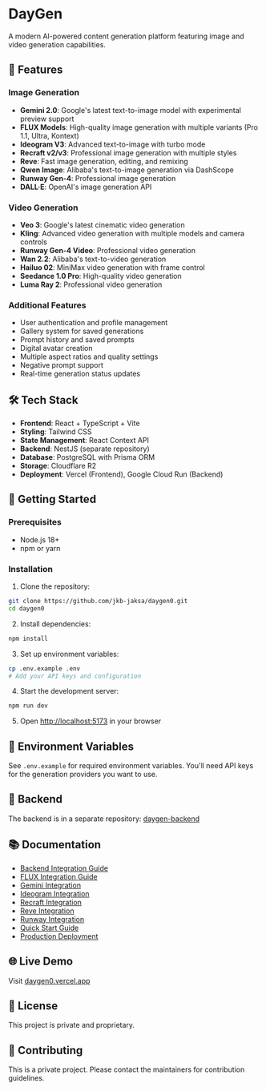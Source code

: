 # DayGen

A modern AI-powered content generation platform featuring image and video generation capabilities.

## 🚀 Features

### Image Generation
- **Gemini 2.0**: Google's latest text-to-image model with experimental preview support
- **FLUX Models**: High-quality image generation with multiple variants (Pro 1.1, Ultra, Kontext)
- **Ideogram V3**: Advanced text-to-image with turbo mode
- **Recraft v2/v3**: Professional image generation with multiple styles
- **Reve**: Fast image generation, editing, and remixing
- **Qwen Image**: Alibaba's text-to-image generation via DashScope
- **Runway Gen-4**: Professional image generation
- **DALL·E**: OpenAI's image generation API

### Video Generation
- **Veo 3**: Google's latest cinematic video generation
- **Kling**: Advanced video generation with multiple models and camera controls
- **Runway Gen-4 Video**: Professional video generation
- **Wan 2.2**: Alibaba's text-to-video generation
- **Hailuo 02**: MiniMax video generation with frame control
- **Seedance 1.0 Pro**: High-quality video generation
- **Luma Ray 2**: Professional video generation

### Additional Features
- User authentication and profile management
- Gallery system for saved generations
- Prompt history and saved prompts
- Digital avatar creation
- Multiple aspect ratios and quality settings
- Negative prompt support
- Real-time generation status updates

## 🛠️ Tech Stack

- **Frontend**: React + TypeScript + Vite
- **Styling**: Tailwind CSS
- **State Management**: React Context API
- **Backend**: NestJS (separate repository)
- **Database**: PostgreSQL with Prisma ORM
- **Storage**: Cloudflare R2
- **Deployment**: Vercel (Frontend), Google Cloud Run (Backend)

## 🚀 Getting Started

### Prerequisites
- Node.js 18+
- npm or yarn

### Installation

1. Clone the repository:
```bash
git clone https://github.com/jkb-jaksa/daygen0.git
cd daygen0
```

2. Install dependencies:
```bash
npm install
```

3. Set up environment variables:
```bash
cp .env.example .env
# Add your API keys and configuration
```

4. Start the development server:
```bash
npm run dev
```

5. Open [http://localhost:5173](http://localhost:5173) in your browser

## 📝 Environment Variables

See `.env.example` for required environment variables. You'll need API keys for the generation providers you want to use.

## 🔗 Backend

The backend is in a separate repository: [daygen-backend](https://github.com/skrrrt-and-boom/daygen-backend)

## 📚 Documentation

- [Backend Integration Guide](./BACKEND_INTEGRATION.md)
- [FLUX Integration Guide](./FLUX_INTEGRATION_GUIDE.md)
- [Gemini Integration](./GEMINI_INTEGRATION.md)
- [Ideogram Integration](./IDEOGRAM_INTEGRATION.md)
- [Recraft Integration](./RECRAFT_INTEGRATION.md)
- [Reve Integration](./REVE_INTEGRATION.md)
- [Runway Integration](./RUNWAY_INTEGRATION.md)
- [Quick Start Guide](./QUICK_START.md)
- [Production Deployment](./PRODUCTION_DEPLOYMENT.md)

## 🌐 Live Demo

Visit [daygen0.vercel.app](https://daygen0.vercel.app)

## 📄 License

This project is private and proprietary.

## 🤝 Contributing

This is a private project. Please contact the maintainers for contribution guidelines.
